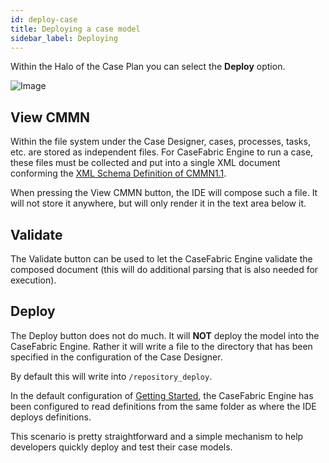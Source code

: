```yaml
---
id: deploy-case
title: Deploying a case model
sidebar_label: Deploying
---
```


Within the Halo of the Case Plan you can select the **Deploy** option.


![Image](assets/designer/deploy.png)


## View CMMN
Within the file system under the Case Designer, cases, processes, tasks, etc. are stored as independent files.
For CaseFabric Engine to run a case, these files must be collected and put into a single XML document conforming the [XML Schema Definition of CMMN1.1](https://www.omg.org/spec/CMMN/20151109/CMMN11CaseModel.xsd).

When pressing the View CMMN button, the IDE will compose such a file. It will not store it anywhere, but will only render it in the text area below it.

## Validate
The Validate button can be used to let the CaseFabric Engine validate the composed document (this will do additional parsing that is also needed for execution).

## Deploy
The Deploy button does not do much. It will **NOT** deploy the model into the CaseFabric Engine. Rather it will write a file to the directory that has been specified in the configuration of the Case Designer.

By default this will write into `/repository_deploy`.

In the default configuration of [Getting Started](../getting-started/overview), the CaseFabric Engine has been configured to read definitions from the same folder as where the IDE deploys definitions.

This scenario is pretty straightforward and a simple mechanism to help developers quickly deploy and test their case models.
